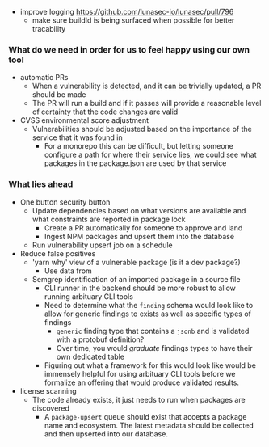 
- improve logging https://github.com/lunasec-io/lunasec/pull/796 
	- make sure buildId is being surfaced when possible for better tracability

### What do we need in order for us to feel happy using our own tool
- automatic PRs
	- When a vulnerability is detected, and it can be trivially updated, a PR should be made
	- The PR will run a build and if it passes will provide a reasonable level of certainty that the code changes are valid
- CVSS environmental score adjustment
	- Vulnerabilities should be adjusted based on the importance of the service that it was found in
		- For a monorepo this can be difficult, but letting someone configure a path for where their service lies, we could see what packages in the package.json are used by that service

### What lies ahead
- One button security button
	- Update dependencies based on what versions are available and what constraints are reported in package lock
		- Create a PR automatically for someone to approve and land
		- Ingest NPM packages and upsert them into the database
	- Run vulnerability upsert job on a schedule
- Reduce false positives
	- 'yarn why' view of a vulnerable package (is it a dev package?)
		- Use data from 
	- Semgrep identification of an imported package in a source file
		- CLI runner in the backend should be more robust to allow running arbituary CLI tools
		- Need to determine what the `finding` schema would look like to allow for generic findings to exists as well as specific types of findings
			- `generic` finding type that contains a `jsonb` and is validated with a protobuf definition?
			- Over time, you would _graduate_ findings types to have their own dedicated table
		- Figuring out what a framework for this would look like would be immensely helpful for using arbituary CLI tools before we formalize an offering that would produce validated results.
- license scanning
	- The code already exists, it just needs to run when packages are discovered
		- A `package-upsert` queue should exist that accepts a package name and ecosystem. The latest metadata should be collected and then upserted into our database.
